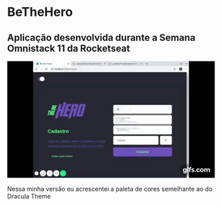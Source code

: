 # BeTheHero
## Aplicação desenvolvida durante a Semana Omnistack 11 da Rocketseat


![Be The Hero](https://github.com/Leandro2585/BeTheHero/blob/master/frontend/src/assets/be-the-hero.gif)

<p>Nessa minha versão eu acrescentei a paleta de cores semelhante ao do Dracula Theme</p>

